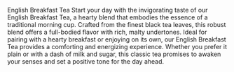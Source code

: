 English Breakfast Tea
Start your day with the invigorating taste of our English Breakfast Tea, a hearty blend that embodies the essence of a traditional morning cup. Crafted from the finest black tea leaves, this robust blend offers a full-bodied flavor with rich, malty undertones. Ideal for pairing with a hearty breakfast or enjoying on its own, our English Breakfast Tea provides a comforting and energizing experience. Whether you prefer it plain or with a dash of milk and sugar, this classic tea promises to awaken your senses and set a positive tone for the day ahead.
